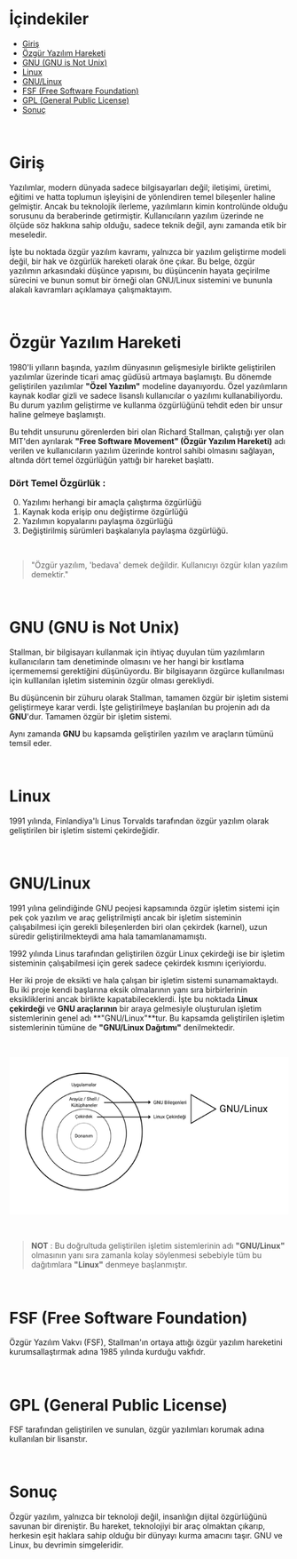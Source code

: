
# İçindekiler
- [Giriş](#giriş)
- [Özgür Yazılım Hareketi](#özgür-yazılım-hareketi)
- [GNU (GNU is Not Unix)](#gnu-gnu-is-not-unix)
- [Linux](#linux)
- [GNU/Linux](#gnulinux)
- [FSF (Free Software Foundation)](#fsf-free-software-foundation)
- [GPL (General Public License)](#gpl-general-public-license)
- [Sonuç](#sonuç)

<br>

<!-- Giriş -->
# Giriş
Yazılımlar, modern dünyada sadece bilgisayarları değil; iletişimi, üretimi, eğitimi ve hatta toplumun işleyişini de yönlendiren temel bileşenler haline gelmiştir. Ancak bu teknolojik ilerleme, yazılımların kimin kontrolünde olduğu sorusunu da beraberinde getirmiştir. Kullanıcıların yazılım üzerinde ne ölçüde söz hakkına sahip olduğu, sadece teknik değil, aynı zamanda etik bir meseledir.

İşte bu noktada özgür yazılım kavramı, yalnızca bir yazılım geliştirme modeli değil, bir hak ve özgürlük hareketi olarak öne çıkar. Bu belge, özgür yazılımın arkasındaki düşünce yapısını, bu düşüncenin hayata geçirilme sürecini ve bunun somut bir örneği olan GNU/Linux sistemini ve bununla alakalı kavramları açıklamaya çalışmaktayım.

<br>

<!-- Özgür Yazılım Hareketi -->
# Özgür Yazılım Hareketi
1980'li yılların başında, yazılım dünyasının gelişmesiyle birlikte geliştirilen yazılımlar üzerinde ticari amaç güdüsü artmaya başlamıştı. Bu dönemde geliştirilen yazılımlar **"Özel Yazılım"** modeline dayanıyordu. Özel yazılımların kaynak kodlar gizli ve sadece lisanslı kullanıcılar o yazılımı kullanabiliyordu. Bu durum yazılım geliştirme ve kullanma özgürlüğünü tehdit eden bir unsur haline gelmeye başlamıştı.  

Bu tehdit unsurunu görenlerden biri olan Richard Stallman, çalıştığı yer olan MIT'den ayrılarak **"Free Software Movement" (Özgür Yazılım Hareketi)** adı verilen ve kullanıcıların yazılım üzerinde kontrol sahibi olmasını sağlayan, altında dört temel özgürlüğün yattığı bir hareket başlattı.

### Dört Temel Özgürlük :
0.	Yazılımı herhangi bir amaçla çalıştırma özgürlüğü
1.	Kaynak koda erişip onu değiştirme özgürlüğü
2.	Yazılımın kopyalarını paylaşma özgürlüğü
3.	Değiştirilmiş sürümleri başkalarıyla paylaşma özgürlüğü.

<br>

> "Özgür yazılım, 'bedava' demek değildir. Kullanıcıyı özgür kılan yazılım demektir."

<br>

<!-- GNU (GNU is Not Unix) -->
# GNU (GNU is Not Unix)
Stallman, bir bilgisayarı kullanmak için ihtiyaç duyulan tüm yazılımların kullanıcıların tam denetiminde olmasını ve her hangi bir kısıtlama içermememsi gerektiğini düşünüyordu. Bir bilgisayarın özgürce kullanılması için kulllanılan işletim sisteminin özgür olması gerekliydi. 

Bu düşüncenin bir zühuru olarak Stallman, tamamen özgür bir işletim sistemi geliştirmeye karar verdi. İşte geliştirilmeye başlanılan bu projenin adı da **GNU**'dur. Tamamen özgür bir işletim sistemi.

Aynı zamanda **GNU** bu kapsamda geliştirilen yazılım ve araçların tümünü temsil eder.

<br>

<!-- Linux -->
# Linux
1991 yılında, Finlandiya'lı Linus Torvalds tarafından özgür yazılım olarak geliştirilen bir işletim sistemi çekirdeğidir.

<br>

<!-- GNU/Linux -->
# GNU/Linux
1991 yılına gelindiğinde GNU peojesi kapsamında özgür işletim sistemi için pek çok yazılım ve araç geliştrilmişti ancak bir işletim sisteminin çalışabilmesi için gerekli bileşenlerden biri olan çekirdek (karnel), uzun süredir geliştirilmekteydi ama hala tamamlanamamıştı.

1992 yılında Linus tarafından geliştirilen özgür Linux çekirdeği ise bir işletim sisteminin çalışabilmesi için gerek sadece çekirdek kısmını içeriyiordu.

Her iki proje de eksikti ve hala çalışan bir işletim sistemi sunamamaktaydı. Bu iki proje kendi başlarına eksik olmalarının yanı sıra birbirlerinin eksikliklerini ancak birlikte kapatabileceklerdi. İşte bu noktada **Linux çekirdeği** ve **GNU araçlarının** bir araya gelmesiyle oluşturulan işletim sistemlerinin genel adı **"GNU/Linux"**tur. Bu kapsamda geliştirilen işletim sistemlerinin tümüne de **"GNU/Linux Dağıtımı"** denilmektedir.

<br>

![GNU-Linux](./images/GNU-Linux.png)

<br>

> **NOT** : Bu doğrultuda geliştirilen işletim sistemlerinin adı **"GNU/Linux"** olmasının yanı sıra zamanla kolay söylenmesi sebebiyle tüm bu dağıtımlara **"Linux"** denmeye başlanmıştır.

<br>

<!-- FSF (Free Software Foundation) -->
# FSF (Free Software Foundation)
Özgür Yazılım Vakvı (FSF), Stallman'ın ortaya attığı özgür yazılım hareketini kurumsallaştırmak adına 1985 yılında kurduğu vakfıdr.

<br>

<!-- GPL (General Public License) -->
# GPL (General Public License)
FSF tarafından geliştirilen ve sunulan, özgür yazılımları korumak adına kullanılan bir lisanstır.  

<br>

<!-- Sonuç -->
# Sonuç
Özgür yazılım, yalnızca bir teknoloji değil, insanlığın dijital özgürlüğünü savunan bir direniştir. Bu hareket, teknolojiyi bir araç olmaktan çıkarıp, herkesin eşit haklara sahip olduğu bir dünyayı kurma amacını taşır. GNU ve Linux, bu devrimin simgeleridir.